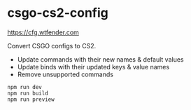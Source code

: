 # csgo-cs2-config

https://cfg.wtfender.com

Convert CSGO configs to CS2.

- Update commands with their new names & default values
- Update binds with their updated keys & value names
- Remove unsupported commands

```
npm run dev
npm run build
npm run preview
```